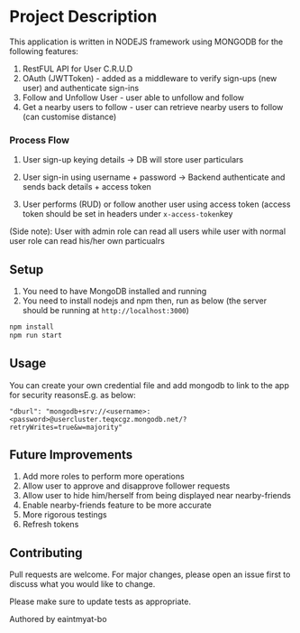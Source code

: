 # Project Description

This application is written in NODEJS framework using MONGODB for the following features:
1. RestFUL API for User C.R.U.D
2. OAuth (JWTToken) - added as a middleware to verify sign-ups (new user) and authenticate sign-ins
3. Follow and Unfollow User - user able to unfollow and follow
4. Get a nearby users to follow - user can retrieve nearby users to follow (can customise distance) 

### Process Flow
1. User sign-up keying details -> DB will store user particulars

2. User sign-in using username + password -> Backend authenticate and sends back details + access token

3. User performs (RUD) or follow another user using access token (access token should be set in headers under `x-access-token`key

(Side note): User with admin role can read all users while user with normal user role can read his/her own particualrs

## Setup
1. You need to have MongoDB installed and running
2. You need to install nodejs and npm then, run as below (the server should be running at `http://localhost:3000`)

```bash
npm install
npm run start
```

## Usage
You can create your own credential file and add mongodb to link to the app for security reasonsE.g. as below:

`"dburl": "mongodb+srv://<username>:<password>@usercluster.teqxcgz.mongodb.net/?retryWrites=true&w=majority"`

## Future Improvements
1. Add more roles to perform more operations
2. Allow user to approve and disapprove follower requests
3. Allow user to hide him/herself from being displayed near nearby-friends
4. Enable nearby-friends feature to be more accurate
5. More rigorous testings
6. Refresh tokens
## Contributing

Pull requests are welcome. For major changes, please open an issue first
to discuss what you would like to change.

Please make sure to update tests as appropriate.

Authored by eaintmyat-bo
